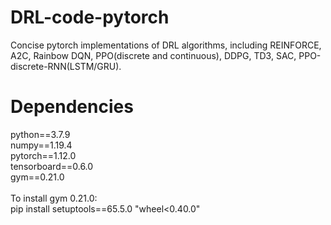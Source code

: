 # DRL-code-pytorch
Concise pytorch implementations of DRL algorithms, including REINFORCE, A2C, Rainbow DQN, PPO(discrete and continuous), DDPG, TD3, SAC, PPO-discrete-RNN(LSTM/GRU).


# Dependencies
python==3.7.9<br />
numpy==1.19.4<br />
pytorch==1.12.0<br />
tensorboard==0.6.0<br />
gym==0.21.0<br />
<br />
To install gym 0.21.0:<br />
pip install setuptools==65.5.0 "wheel<0.40.0"<br />